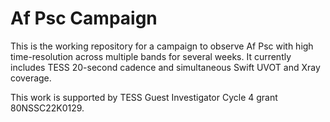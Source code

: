 # Af Psc Campaign

This is the working repository for a campaign to observe Af Psc with high time-resolution across multiple bands for
several weeks. It currently includes TESS 20-second cadence and simultaneous Swift UVOT and Xray coverage.

This work is supported by TESS Guest Investigator Cycle 4 grant 80NSSC22K0129.

